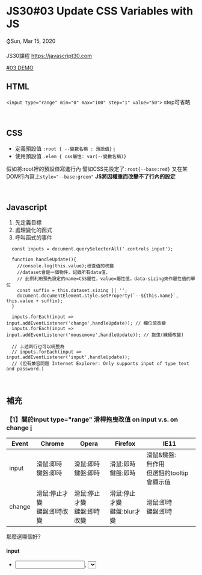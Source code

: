 # JS30#03 Update CSS Variables with JS
⌚️Sun, Mar 15, 2020 

JS30課程 https://javascript30.com

[#03 DEMO](https://gbuzz45.github.io/gbuzz45-JS30-demo/03_updateCSSwithJS/03_updateCSSwithJS.html)


## HTML
`<input type="range" min="0" max="100" step="1" value="50">`
step可省略


<br>

## CSS
- 定義預設值 `:root { --變數名稱 : 預設值}` [:information_source:](https://developer.mozilla.org/en-US/docs/Web/CSS/:root)
- 使用預設值 `.elem { css屬性: var(--變數名稱)}`

假如將:root裡的預設值寫進行內
譬如CSS先設定了`:root{--base:red}`
又在某DOM行內寫上`style="--base:green"`
**JS將因權重而改變不了行內的設定**

<br>

## Javascript
1. 先定義目標
2. 處理變化的函式
3. 呼叫函式的事件

```
  const inputs = document.querySelectorAll('.controls input');

  function handleUpdate(){
    //console.log(this.value);檢查值的改變
    //dataset會是一個物件，記錄所有data值，
    // 此例利用預先設定的name=CSS屬性，value=屬性值，data-sizing來作屬性值的單位
    const suffix = this.dataset.sizing || '';
    document.documentElement.style.setProperty(`--${this.name}`, this.value + suffix);
  }

  inputs.forEach(input => input.addEventListener('change',handleUpdate)); // 欄位值改變
  inputs.forEach(input => input.addEventListener('mousemove',handleUpdate)); // 拖曳(練續改變)

  // 上述兩行也可以統整為
  // inputs.forEach(input => input.addEventListener('input',handleUpdate));
  // (但有兼容問題 Internet Explorer: Only supports input of type text and password.)
```
<br>


## 補充
### 【1】關於input type="range" 滑桿拖曳改值 on input v.s. on change [:information_source:](https://www.impressivewebs.com/onchange-vs-oninput-for-range-sliders/)
|Event|Chrome|Opera|Firefox|IE11|
|---|---|---|---|---|
|input|滑鼠:即時<br>鍵盤:即時|滑鼠:即時<br>鍵盤:即時|滑鼠:即時<br>鍵盤:即時|滑鼠&鍵盤:<br>無作用<br>但選鈕的tooltip會顯示值|
|change|滑鼠:停止才變<br>鍵盤:即時改變|滑鼠:停止才變<br>鍵盤:即時改變|滑鼠:停止才變<br>鍵盤:blur才變|滑鼠:即時<br>鍵盤:即時|

那麼選哪個好?
#### input
- <input>, <select>,  <textarea> 元素的value 被修改時就會觸發，不管是透過滑鼠還是鍵盤
- 觸發時間先於change

#### change
- <input>, <select>,  <textarea> 當控件失去輸入焦點並且其值已被修改時
- 觸發時間後於input
<br>
因為firefox在change的表現上過於符合規範，失去焦點才會改變，
IE又無法如預期地作用input
**JS30此例透過change + mousemove有考慮到兼容，是挺好的方式**
<br>


### 【2】延伸:改變type="range"的樣式 [:information_source:](https://www.oxxostudio.tw/articles/201503/html5-input-range-style.html)

1. CSS
<br>
```css=
input[type="range"]{
  -webkit-appearance: none;
  overflow: hidden;
}

// -webkitz

input[type="range"]::-webkit-slider-thumb
input[type="range"]::-webkit-slider-thumb:hover
input[type="range"]::-webkit-slider-thumb:active

input[type="range"]::-webkit-slider-thumb:before,
input[type="range"]::-webkit-slider-thumb:after
可+偽元素


// -moz

input[type="range"]::-moz-range-track
input[type="range"]::-moz-range-thumb
input[type="range"]::-moz-range-thumb:hover,input[type="range"]:active::-moz-range-thumb
input[type="range"]::-moz-range-progress
input[type="range"]::-moz-focus-outer
```


2. CSS拿掉預設值，JS改變"漸變背景色"雙色的比例
```
'background-image':'-webkit-linear-gradient(left ,#f22 0%,#f22 '+n+'%,#fff '+n+'%, #fff 100%)'
```
